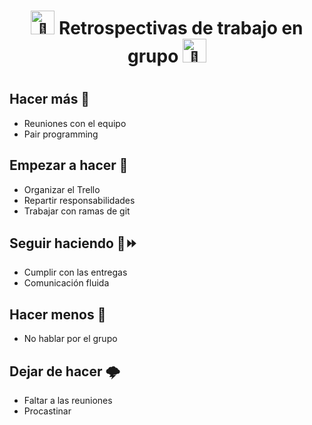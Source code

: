 <h1 style="text-align:center;"><img src="https://github.com/Sleepy-gogo/SrtoGoge/assets/62667318/ee44b8b9-8d75-41e0-a788-07afe0fd76bd" width="38px" alt="🎉"> Retrospectivas de trabajo en grupo <img src="https://github.com/Sleepy-gogo/SrtoGoge/assets/62667318/ee44b8b9-8d75-41e0-a788-07afe0fd76bd" width="38px" alt="🎉"><h1>

## Hacer más 🤙

- Reuniones con el equipo
- Pair programming

## Empezar a hacer 🦈

- Organizar el Trello
- Repartir responsabilidades
- Trabajar con ramas de git

## Seguir haciendo 🔨⏩

- Cumplir con las entregas
- Comunicación fluida

## Hacer menos 🥀

- No hablar por el grupo

## Dejar de hacer 🌩️

- Faltar a las reuniones
- Procastinar
